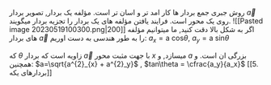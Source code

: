 روش جبری جمع بردار ها کار امد تر و اسان تر است.
مؤلفه یک بردار, تصویر بردار $\overrightarrow{a}$ روی یک محور است. فرایند یافتن مؤلفه های یک بردار را تجزیه بردار میگویند.
![[Pasted image 20230519100300.png|200]]
اگر به شکل بالا دقت کنید, ما میتوانیم مؤلفه های بردار $\overrightarrow{a}$ را به طور هندسی به دست اوریم:
$a_{x}=\text{a cos}\theta$, $a_{y}=\text{a sin}\theta$ 

که $\theta$ زاویه است که بردار $\overrightarrow{a}$ با جهت مثبت محور $x$ میسازد, و $a$ بزرگی ان است.
و همچنین: 
$a=\sqrt{a^{2}_{x} + a^{2}_y}$ , $tan\theta = \cfrac{a_y}{a_x}$
[[5. بردارهای یکه]]